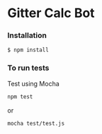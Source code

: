 Gitter Calc Bot
=====


### Installation

    $ npm install

### To run tests

Test using Mocha

```bash
npm test
```

or

```bash
mocha test/test.js
```
